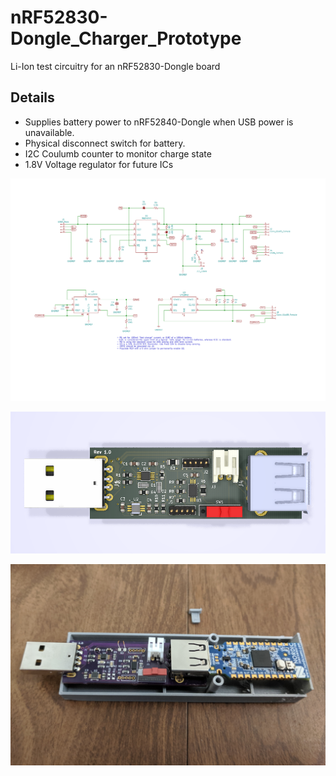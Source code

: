 # nRF52830-Dongle_Charger_Prototype
Li-Ion test circuitry for an nRF52830-Dongle board

## Details
- Supplies battery power to nRF52840-Dongle when USB power is unavailable.
- Physical disconnect switch for battery.
- I2C Coulumb counter to monitor charge state
- 1.8V Voltage regulator for future ICs

![Schematic](Media/Schematic_full.png)

![3d view of board](Media/3d_view.png)

![Assembled unit with nRF52840 in a 3d printed case](Media/Charger_Dongle_Assy.jpg)
